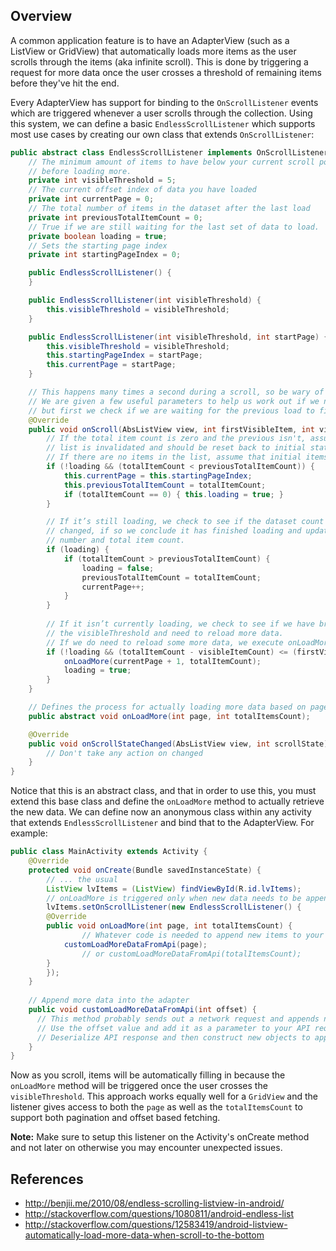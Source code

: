 ## Overview

A common application feature is to have an AdapterView (such as a ListView or GridView) that automatically loads more items as the user scrolls through the items (aka infinite scroll). This is done by triggering a request for more data once the user crosses a threshold of remaining items before they've hit the end. 

Every AdapterView has support for binding to the `OnScrollListener` events which are triggered whenever a user scrolls through the collection. Using this system, we can define a basic `EndlessScrollListener` which supports most use cases by creating our own class that extends `OnScrollListener`:

```java
public abstract class EndlessScrollListener implements OnScrollListener {
	// The minimum amount of items to have below your current scroll position
	// before loading more.
	private int visibleThreshold = 5;
	// The current offset index of data you have loaded
	private int currentPage = 0;
	// The total number of items in the dataset after the last load
	private int previousTotalItemCount = 0;
	// True if we are still waiting for the last set of data to load.
	private boolean loading = true;
	// Sets the starting page index
	private int startingPageIndex = 0;

	public EndlessScrollListener() {
	}

	public EndlessScrollListener(int visibleThreshold) {
		this.visibleThreshold = visibleThreshold;
	}

	public EndlessScrollListener(int visibleThreshold, int startPage) {
		this.visibleThreshold = visibleThreshold;
		this.startingPageIndex = startPage;
		this.currentPage = startPage;
	}

	// This happens many times a second during a scroll, so be wary of the code you place here.
	// We are given a few useful parameters to help us work out if we need to load some more data,
	// but first we check if we are waiting for the previous load to finish.
	@Override
	public void onScroll(AbsListView view, int firstVisibleItem, int visibleItemCount, int totalItemCount) {
		// If the total item count is zero and the previous isn't, assume the
		// list is invalidated and should be reset back to initial state
		// If there are no items in the list, assume that initial items are loading
		if (!loading && (totalItemCount < previousTotalItemCount)) {
			this.currentPage = this.startingPageIndex;
			this.previousTotalItemCount = totalItemCount;
			if (totalItemCount == 0) { this.loading = true; } 
		}

		// If it’s still loading, we check to see if the dataset count has
		// changed, if so we conclude it has finished loading and update the current page
		// number and total item count.
		if (loading) {
			if (totalItemCount > previousTotalItemCount) {
				loading = false;
				previousTotalItemCount = totalItemCount;
				currentPage++;
			}
		}
		
		// If it isn’t currently loading, we check to see if we have breached
		// the visibleThreshold and need to reload more data.
		// If we do need to reload some more data, we execute onLoadMore to fetch the data.
		if (!loading && (totalItemCount - visibleItemCount) <= (firstVisibleItem + visibleThreshold)) {
			onLoadMore(currentPage + 1, totalItemCount);
			loading = true;
		}
	}

	// Defines the process for actually loading more data based on page
	public abstract void onLoadMore(int page, int totalItemsCount);

	@Override
	public void onScrollStateChanged(AbsListView view, int scrollState) {
		// Don't take any action on changed
	}
}
```

Notice that this is an abstract class, and that in order to use this, you must extend this base class and define the `onLoadMore` method to actually retrieve the new data. We can define now an anonymous class within any activity that extends `EndlessScrollListener` and bind that to the AdapterView. For example:

```java
public class MainActivity extends Activity {
    @Override
    protected void onCreate(Bundle savedInstanceState) {
        // ... the usual 
        ListView lvItems = (ListView) findViewById(R.id.lvItems);
        // onLoadMore is triggered only when new data needs to be appended to the list
        lvItems.setOnScrollListener(new EndlessScrollListener() {
	    @Override
	    public void onLoadMore(int page, int totalItemsCount) {
                // Whatever code is needed to append new items to your AdapterView
	        customLoadMoreDataFromApi(page); 
                // or customLoadMoreDataFromApi(totalItemsCount); 
	    }
        });
    }
    
    // Append more data into the adapter
    public void customLoadMoreDataFromApi(int offset) {
      // This method probably sends out a network request and appends new data items to your adapter. 
      // Use the offset value and add it as a parameter to your API request to retrieve paginated data.
      // Deserialize API response and then construct new objects to append to the adapter
    }
}
```

Now as you scroll, items will be automatically filling in because the `onLoadMore` method will be triggered once the user crosses the `visibleThreshold`. This approach works equally well for a `GridView` and the listener gives access to both the `page` as well as the `totalItemsCount` to support both pagination and offset based fetching.

**Note:** Make sure to setup this listener on the Activity's onCreate method and not later on otherwise you may encounter unexpected issues.

## References

* <http://benjii.me/2010/08/endless-scrolling-listview-in-android/>
* <http://stackoverflow.com/questions/1080811/android-endless-list>
* <http://stackoverflow.com/questions/12583419/android-listview-automatically-load-more-data-when-scroll-to-the-bottom>